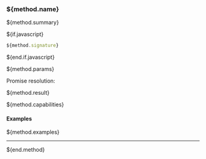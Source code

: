 ### ${method.name}

${method.summary}

${if.javascript}
```typescript
${method.signature}
```
${end.if.javascript}

${method.params}

Promise resolution:

${method.result}

${method.capabilities}

#### Examples

${method.examples}

---
${end.method}
